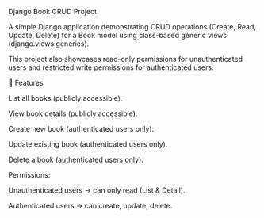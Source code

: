 Django Book CRUD Project

A simple Django application demonstrating CRUD operations (Create, Read, Update, Delete) for a Book model using class-based generic views (django.views.generics).

This project also showcases read-only permissions for unauthenticated users and restricted write permissions for authenticated users.

🚀 Features

List all books (publicly accessible).

View book details (publicly accessible).

Create new book (authenticated users only).

Update existing book (authenticated users only).

Delete a book (authenticated users only).

Permissions:

Unauthenticated users → can only read (List & Detail).

Authenticated users → can create, update, delete.